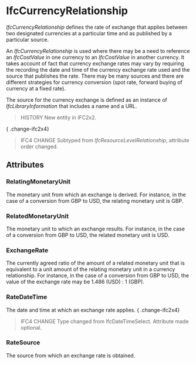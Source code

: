 # IfcCurrencyRelationship

_IfcCurrencyRelationship_ defines the rate of exchange that applies between two designated currencies at a particular time and as published by a particular source.

An _IfcCurrencyRelationship_ is used where there may be a need to reference an _IfcCostValue_ in one currency to an _IfcCostValue_ in another currency. It takes account of fact that currency exchange rates may vary by requiring the recording the date and time of the currency exchange rate used and the source that publishes the rate. There may be many sources and there are different strategies for currency conversion (spot rate, forward buying of currency at a fixed rate).

The source for the currency exchange is defined as an instance of _IfcLibraryInformation_ that includes a name and a URL.

> HISTORY  New entity in IFC2x2.

{ .change-ifc2x4}
> IFC4 CHANGE  Subtyped from _IfcResourceLevelRelationship_, attribute order changed.

## Attributes

### RelatingMonetaryUnit
The monetary unit from which an exchange is derived. For instance, in the case of a conversion from GBP to USD, the relating monetary unit is GBP.

### RelatedMonetaryUnit
The monetary unit to which an exchange results. For instance, in the case of a conversion from GBP to USD, the related monetary unit is USD.

### ExchangeRate
The currently agreed ratio of the amount of a related monetary unit that is equivalent to a unit amount of the relating monetary unit in a currency relationship. For instance, in the case of a conversion from GBP to USD, the value of the exchange rate may be 1.486 (USD) : 1 (GBP).

### RateDateTime
The date and time at which an exchange rate applies.
{ .change-ifc2x4}
> IFC4 CHANGE Type changed from IfcDateTimeSelect. Attribute made optional.

### RateSource
The source from which an exchange rate is obtained.
